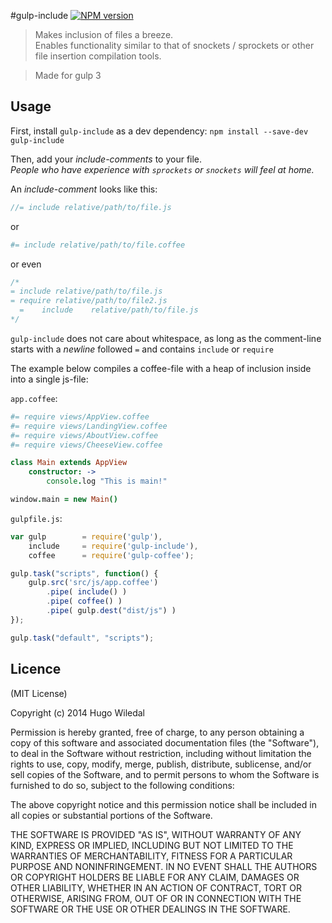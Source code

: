 #gulp-include [![NPM version][npm-image]][npm-url]
>Makes inclusion of files a breeze.  
Enables functionality similar to that of snockets / sprockets or other file insertion compilation tools.

> Made for gulp 3


## Usage
First, install `gulp-include` as a dev dependency:
`npm install --save-dev gulp-include`

Then, add your _include-comments_ to your file.  
_People who have experience with `sprockets` or `snockets` will feel at home._  


An _include-comment_ looks like this:
```javascript
//= include relative/path/to/file.js
```
or 
```coffeescript
#= include relative/path/to/file.coffee
```
or even
```javascript
/*
= include relative/path/to/file.js
= require relative/path/to/file2.js
  =    include    relative/path/to/file.js
*/
```
`gulp-include` does not care about whitespace, as long as the comment-line starts with a  _newline_ followed `=` and contains `include` or `require`


The example below compiles a coffee-file with a heap of inclusion inside into a single js-file:

`app.coffee`:

```coffeescript
#= require views/AppView.coffee
#= require views/LandingView.coffee
#= require views/AboutView.coffee
#= require views/CheeseView.coffee

class Main extends AppView
	constructor: ->
		console.log "This is main!"

window.main = new Main()
```

`gulpfile.js`:

```javascript
var gulp		= require('gulp'),
	include		= require('gulp-include'),
	coffee		= require('gulp-coffee');

gulp.task("scripts", function() {
	gulp.src('src/js/app.coffee')
		.pipe( include() )
		.pipe( coffee() )
		.pipe( gulp.dest("dist/js") )
});

gulp.task("default", "scripts");
```

## Licence
(MIT License)

Copyright (c) 2014 Hugo Wiledal

Permission is hereby granted, free of charge, to any person obtaining a copy
of this software and associated documentation files (the "Software"), to deal
in the Software without restriction, including without limitation the rights
to use, copy, modify, merge, publish, distribute, sublicense, and/or sell
copies of the Software, and to permit persons to whom the Software is
furnished to do so, subject to the following conditions:

The above copyright notice and this permission notice shall be included in all
copies or substantial portions of the Software.

THE SOFTWARE IS PROVIDED "AS IS", WITHOUT WARRANTY OF ANY KIND, EXPRESS OR
IMPLIED, INCLUDING BUT NOT LIMITED TO THE WARRANTIES OF MERCHANTABILITY,
FITNESS FOR A PARTICULAR PURPOSE AND NONINFRINGEMENT. IN NO EVENT SHALL THE
AUTHORS OR COPYRIGHT HOLDERS BE LIABLE FOR ANY CLAIM, DAMAGES OR OTHER
LIABILITY, WHETHER IN AN ACTION OF CONTRACT, TORT OR OTHERWISE, ARISING FROM,
OUT OF OR IN CONNECTION WITH THE SOFTWARE OR THE USE OR OTHER DEALINGS IN THE
SOFTWARE.


[npm-url]: https://npmjs.org/package/gulp-include
[npm-image]: https://badge.fury.io/js/gulp-include.png